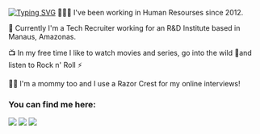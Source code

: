 [![Typing SVG](https://readme-typing-svg.herokuapp.com/?color=FFFAFA&size=35&center=true&vCenter=true&width=1000&lines=Hey+there+I'm+Raíssa+Aimê;Welcome+and+be+kind!!!+🖖)](https://git.io/typing-svg)
👨🏻‍🚀 I've been working in Human Resourses since 2012.

🏢 Currently I'm a Tech Recruiter working for an R&D Institute based in Manaus, Amazonas. 

📺 In my free time I like to watch movies and series, go into the wild 🌱and listen to Rock n' Roll ⚡

👩‍👧 I'm a mommy too and I use a Razor Crest for my online interviews!

<h3 align="left">You can find me here:</h3>
<p align="left">
<div> 
<a href = "mailto:raissaime@gmail.com"><img src="https://img.shields.io/badge/-Gmail-%23333?style=for-the-badge&logo=gmail&logoColor=red" target="_blank"></a>
<a href="https://www.linkedin.com/in/raissa-aime" target="_blank"><img src="https://img.shields.io/badge/-LinkedIn-%230077B5?style=for-the-badge&logo=linkedin&logoColor=white" target="_blank"></a>
<a href="https://api.whatsapp.com/send?phone=5592981349157" target="_blank"><img src="https://img.shields.io/badge/WhatsApp-25D366?style=for-the-badge&logo=whatsapp&logoColor=white" target="_blank"></a>
</div>
